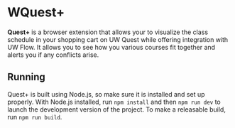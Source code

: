 # WQuest+

**Quest+** is a browser extension that allows your to visualize the class schedule in your shopping cart on UW Quest while offering integration with UW Flow. It allows you to see how you various courses fit together and alerts you if any conflicts arise.

## Running

Quest+ is built using Node.js, so make sure it is installed and set up properly. With Node.js installed, run `npm install` and then `npm run dev` to launch the development version of the project. To make a releasable build, run `npm run build`.
